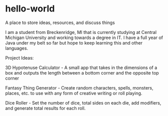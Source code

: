 # hello-world

A place to store ideas, resources, and discuss things

I am a student from Breckenridge, MI that is currently studying at Central Michigan University and working towards a degree in IT. 
I have a full year of Java under my belt so far but hope to keep learning this and other languages.


Project Ideas:

3D Hypotenuse Calculator - 
A small app that takes in the dimensions of a box and outputs the length between a bottom corner and the opposite top corner

Fantasy Thing Generator - 
Create random characters, spells, monsters, places, etc. to use with any form of creative writing or roll playing.

Dice Roller - 
Set the number of dice, total sides on each die, add modifiers, and generate total results for each roll.
